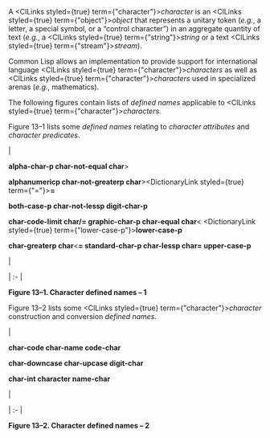  



A <ClLinks styled={true} term={"character"}><i>character</i></ClLinks> is an <ClLinks styled={true} term={"object"}><i>object</i></ClLinks> that represents a unitary token (*e.g.*, a letter, a special symbol, or a “control character”) in an aggregate quantity of text (*e.g.*, a <ClLinks styled={true} term={"string"}><i>string</i></ClLinks> or a text <ClLinks styled={true} term={"stream"}><i>stream</i></ClLinks>). 



Common Lisp allows an implementation to provide support for international language <ClLinks styled={true} term={"character"}><i>characters</i></ClLinks> as well as <ClLinks styled={true} term={"character"}><i>characters</i></ClLinks> used in specialized arenas (*e.g.*, mathematics). 



The following figures contain lists of *defined names* applicable to <ClLinks styled={true} term={"character"}><i>characters</i></ClLinks>. 



Figure 13–1 lists some *defined names* relating to *character attributes* and *character predicates*. 



|<p>**alpha-char-p char-not-equal char**&gt; </p><p>**alphanumericp char-not-greaterp char**&gt;<DictionaryLink styled={true} term={"="}><b>=</b></DictionaryLink> </p><p>**both-case-p char-not-lessp digit-char-p** </p><p>**char-code-limit char/= graphic-char-p char-equal char**&lt; <DictionaryLink styled={true} term={"lower-case-p"}><b>lower-case-p</b></DictionaryLink> </p><p>**char-greaterp char**&lt;**= standard-char-p char-lessp char= upper-case-p**</p>|

| :- |





**Figure 13–1. Character defined names – 1** 



Figure 13–2 lists some <ClLinks styled={true} term={"character"}><i>character</i></ClLinks> construction and conversion *defined names*. 



|<p>**char-code char-name code-char** </p><p>**char-downcase char-upcase digit-char** </p><p>**char-int character name-char**</p>|

| :- |





**Figure 13–2. Character defined names – 2** 



